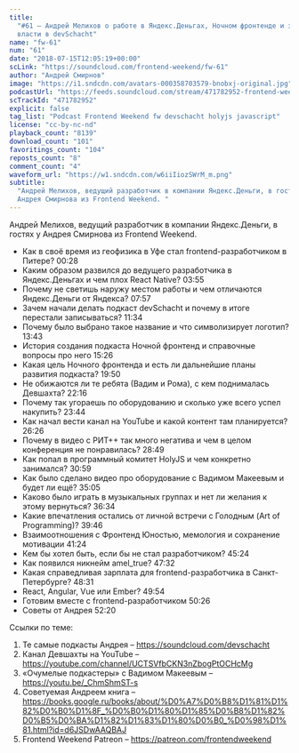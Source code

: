 ```yaml
---
title:
  "#61 – Андрей Мелихов о работе в Яндекс.Деньгах, Ночном фронтенде и захвате
  власти в devSchacht"
name: "fw-61"
num: "61"
date: "2018-07-15T12:05:19+00:00"
scLink: "https://soundcloud.com/frontend-weekend/fw-61"
author: "Андрей Смирнов"
image: "https://i1.sndcdn.com/avatars-000358703579-bnobxj-original.jpg"
podcastUrl: "https://feeds.soundcloud.com/stream/471782952-frontend-weekend-fw-61.m4a"
scTrackId: "471782952"
explicit: false
tag_list: "Podcast Frontend Weekend fw devschacht holyjs javascript"
license: "cc-by-nc-nd"
playback_count: "8139"
download_count: "101"
favoritings_count: "104"
reposts_count: "8"
comment_count: "4"
waveform_url: "https://w1.sndcdn.com/w6iiIiozSWrM_m.png"
subtitle:
  "Андрей Мелихов, ведущий разработчик в компании Яндекс.Деньги, в гостях у
  Андрея Смирнова из Frontend Weekend. "
---
```


Андрей Мелихов, ведущий разработчик в компании Яндекс.Деньги, в гостях у Андрея
Смирнова из Frontend Weekend.

- Как в своё время из геофизика в Уфе стал frontend-разработчиком в Питере?
  <timecode sec="28">00:28</timecode>
- Каким образом развился до ведущего разработчика в Яндекс.Деньгах и чем плох
  React Native? <timecode sec="235">03:55</timecode>
- Почему не светишь наружу местом работы и чем отличаются Яндекс.Деньги от
  Яндекса? <timecode sec="477">07:57</timecode>
- Зачем начали делать подкаст devSchacht и почему в итоге перестали
  записываться? <timecode sec="694">11:34</timecode>
- Почему было выбрано такое название и что символизирует логотип?
  <timecode sec="823">13:43</timecode>
- История создания подкаста Ночной фронтенд и справочные вопросы про него
  <timecode sec="926">15:26</timecode>
- Какая цель Ночного фронтенда и есть ли дальнейшие планы развития подкаста?
  <timecode sec="1190">19:50</timecode>
- Не обижаются ли те ребята (Вадим и Рома), с кем поднималась Девшахта?
  <timecode sec="1336">22:16</timecode>
- Почему так угораешь по оборудованию и сколько уже всего успел накупить?
  <timecode sec="1424">23:44</timecode>
- Как начал вести канал на YouTube и какой контент там планируется?
  <timecode sec="1586">26:26</timecode>
- Почему в видео с РИТ++ так много негатива и чем в целом конференция не
  понравилась? <timecode sec="1729">28:49</timecode>
- Как попал в программный комитет HolyJS и чем конкретно занимался?
  <timecode sec="1859">30:59</timecode>
- Как было сделано видео про оборудование с Вадимом Макеевым и будет ли ещё?
  <timecode sec="2105">35:05</timecode>
- Каково было играть в музыкальных группах и нет ли желания к этому вернуться?
  <timecode sec="2194">36:34</timecode>
- Какие впечатления остались от личной встречи с Голодным (Art of Programming)?
  <timecode sec="2386">39:46</timecode>
- Взаимоотношения с Фронтенд Юностью, мемология и сохранение мотивации
  <timecode sec="2484">41:24</timecode>
- Кем бы хотел быть, если бы не стал разработчиком?
  <timecode sec="2724">45:24</timecode>
- Как появился никнейм amel_true? <timecode sec="2852">47:32</timecode>
- Какая справедливая зарплата для frontend-разработчика в Санкт-Петербурге?
  <timecode sec="2911">48:31</timecode>
- React, Angular, Vue или Ember? <timecode sec="2994">49:54</timecode>
- Готовим вместе с frontend-разработчиком <timecode sec="3026">50:26</timecode>
- Советы от Андрея <timecode sec="3140">52:20</timecode>

Ссылки по теме:

1. Те самые подкасты Андрея – <https://soundcloud.com/devschacht>
2. Канал Девшахты на YouTube –
   <https://youtube.com/channel/UCTSVfbCKN3nZbogPtOCHcMg>
3. «Очумелые подкастеры» с Вадимом Макеевым – <https://youtu.be/_ChmShmST-s>
4. Советуемая Андреем книга –
   <https://books.google.ru/books/about/%D0%A7%D0%B8%D1%81%D1%82%D0%B0%D1%8F_%D0%B0%D1%80%D1%85%D0%B8%D1%82%D0%B5%D0%BA%D1%82%D1%83%D1%80%D0%B0_%D0%98%D1%81.html?id=d6JSDwAAQBAJ>
5. Frontend Weekend Patreon – <https://patreon.com/frontendweekend>
